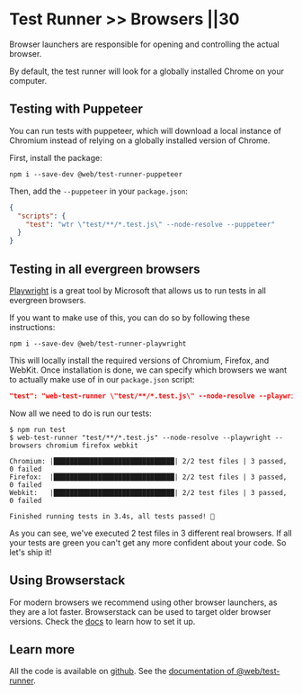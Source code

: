 # Test Runner >> Browsers ||30

Browser launchers are responsible for opening and controlling the actual browser.

By default, the test runner will look for a globally installed Chrome on your computer.

## Testing with Puppeteer

You can run tests with puppeteer, which will download a local instance of Chromium instead of relying on a globally installed version of Chrome.

First, install the package:

```
npm i --save-dev @web/test-runner-puppeteer
```

Then, add the `--puppeteer` in your `package.json`:

```json
{
  "scripts": {
    "test": "wtr \"test/**/*.test.js\" --node-resolve --puppeteer"
  }
}
```

## Testing in all evergreen browsers

[Playwright](https://github.com/microsoft/playwright) is a great tool by Microsoft that allows us to run tests in all evergreen browsers.

If you want to make use of this, you can do so by following these instructions:

```
npm i --save-dev @web/test-runner-playwright
```

This will locally install the required versions of Chromium, Firefox, and WebKit. Once installation is done, we can specify which browsers we want to actually make use of in our `package.json` script:

```json
"test": "web-test-runner \"test/**/*.test.js\" --node-resolve --playwright --browsers chromium firefox webkit",
```

Now all we need to do is run our tests:

```
$ npm run test
$ web-test-runner "test/**/*.test.js" --node-resolve --playwright --browsers chromium firefox webkit

Chromium: |██████████████████████████████| 2/2 test files | 3 passed, 0 failed
Firefox:  |██████████████████████████████| 2/2 test files | 3 passed, 0 failed
Webkit:   |██████████████████████████████| 2/2 test files | 3 passed, 0 failed

Finished running tests in 3.4s, all tests passed! 🎉
```

As you can see, we've executed 2 test files in 3 different real browsers.
If all your tests are green you can't get any more confident about your code. So let's ship it!

## Using Browserstack

For modern browsers we recommend using other browser launchers, as they are a lot faster. Browserstack can be used to target older browser versions. Check the [docs](../../docs/test-runner/browser-launchers/browserstack.md) to learn how to set it up.

## Learn more

All the code is available on [github](https://github.com/modernweb-dev/example-projects/tree/master/guides/test-runner).
See the [documentation of @web/test-runner](../../docs/test-runner/overview.md).
